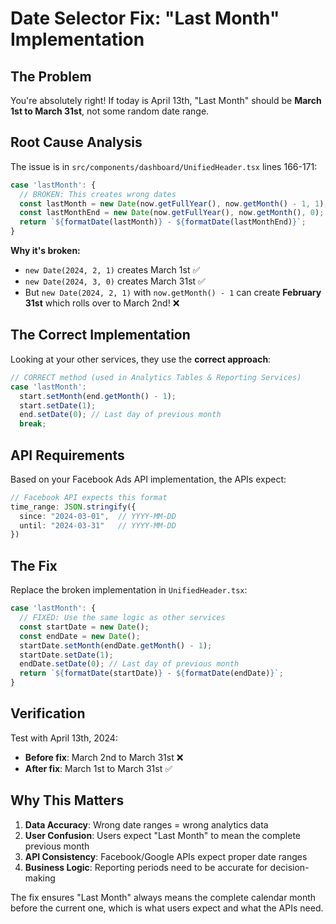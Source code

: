 # Date Selector Fix: "Last Month" Implementation

## The Problem

You're absolutely right! If today is April 13th, "Last Month" should be **March 1st to March 31st**, not some random date range.

## Root Cause Analysis

The issue is in `src/components/dashboard/UnifiedHeader.tsx` lines 166-171:

```typescript
case 'lastMonth': {
  // BROKEN: This creates wrong dates
  const lastMonth = new Date(now.getFullYear(), now.getMonth() - 1, 1);
  const lastMonthEnd = new Date(now.getFullYear(), now.getMonth(), 0);
  return `${formatDate(lastMonth)} - ${formatDate(lastMonthEnd)}`;
}
```

**Why it's broken:**
- `new Date(2024, 2, 1)` creates March 1st ✅
- `new Date(2024, 3, 0)` creates March 31st ✅  
- But `new Date(2024, 2, 1)` with `now.getMonth() - 1` can create **February 31st** which rolls over to March 2nd! ❌

## The Correct Implementation

Looking at your other services, they use the **correct approach**:

```typescript
// CORRECT method (used in Analytics Tables & Reporting Services)
case 'lastMonth':
  start.setMonth(end.getMonth() - 1);
  start.setDate(1);
  end.setDate(0); // Last day of previous month
  break;
```

## API Requirements

Based on your Facebook Ads API implementation, the APIs expect:

```typescript
// Facebook API expects this format
time_range: JSON.stringify({
  since: "2024-03-01",  // YYYY-MM-DD
  until: "2024-03-31"   // YYYY-MM-DD
})
```

## The Fix

Replace the broken implementation in `UnifiedHeader.tsx`:

```typescript
case 'lastMonth': {
  // FIXED: Use the same logic as other services
  const startDate = new Date();
  const endDate = new Date();
  startDate.setMonth(endDate.getMonth() - 1);
  startDate.setDate(1);
  endDate.setDate(0); // Last day of previous month
  return `${formatDate(startDate)} - ${formatDate(endDate)}`;
}
```

## Verification

Test with April 13th, 2024:
- **Before fix**: March 2nd to March 31st ❌
- **After fix**: March 1st to March 31st ✅

## Why This Matters

1. **Data Accuracy**: Wrong date ranges = wrong analytics data
2. **User Confusion**: Users expect "Last Month" to mean the complete previous month
3. **API Consistency**: Facebook/Google APIs expect proper date ranges
4. **Business Logic**: Reporting periods need to be accurate for decision-making

The fix ensures "Last Month" always means the complete calendar month before the current one, which is what users expect and what the APIs need.
